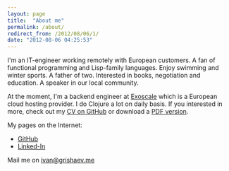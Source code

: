 ```yaml
---
layout: page
title:  "About me"
permalink: /about/
redirect_from: /2012/08/06/1/
date: "2012-08-06 04:25:53"
---
```


I'm an IT-engineer working remotely with European customers. A fan of functional
programming and Lisp-family languages. Enjoy swimming and winter sports. A
father of two. Interested in books, negotiation and education. A speaker in our
local community.

[exo]: https://www.exoscale.com/
[cv]: https://github.com/igrishaev/CV
[cv-pdf]: https://github.com/igrishaev/CV/raw/master/Ivan_Grishaev_CV.pdf

At the moment, I'm a backend engineer at [Exoscale][exo] which is a European cloud
hosting provider. I do Clojure a lot on daily basis. If you interested in more,
check out my [CV on GitHub][cv] or download a [PDF version][cv-pdf].

My pages on the Internet:

- [GitHub](https://github.com/igrishaev)
- [Linked-In](https://www.linkedin.com/in/igrishaev)

Mail me on [ivan@grishaev.me](mailto:ivan@grishaev.me)
